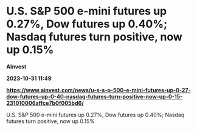 # U.S. S&P 500 e-mini futures up 0.27%, Dow futures up 0.40%; Nasdaq futures turn positive, now up 0.15%
**AInvest**

**2023-10-31 11:49**

**https://www.ainvest.com/news/u-s-s-p-500-e-mini-futures-up-0-27-dow-futures-up-0-40-nasdaq-futures-turn-positive-now-up-0-15-231010006affce7b0f005bd6/**

U.S. S&P 500 e-mini futures up 0.27%, Dow futures up 0.40%; Nasdaq futures turn positive, now up 0.15%